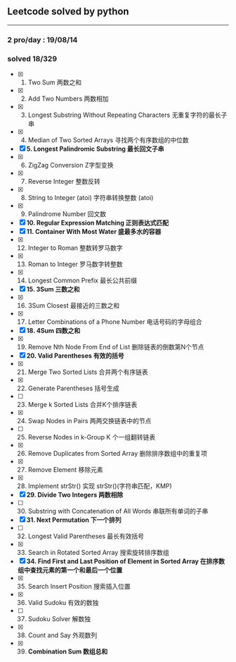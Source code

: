 ## Leetcode solved by python

------
### 2 pro/day : 19/08/14
### solved 18/329
- [x] 1. Two Sum  两数之和
- [x] 2. Add Two Numbers  两数相加
- [x] 3. Longest Substring Without Repeating Characters  无重复字符的最长子串
- [x] 4. Median of Two Sorted Arrays  寻找两个有序数组的中位数
- [x] **5. Longest Palindromic Substring  最长回文子串**
- [x] 6. ZigZag Conversion  Z字型变换
- [x] 7. Reverse Integer  整数反转 
- [x] 8. String to Integer (atoi)  字符串转换整数 (atoi)
- [x] 9. Palindrome Number  回文数
- [x] **10. Regular Expression Matching  正则表达式匹配**
- [x] **11. Container With Most Water  盛最多水的容器**
- [x] 12. Integer to Roman  整数转罗马数字
- [x] 13. Roman to Integer  罗马数字转整数
- [x] 14. Longest Common Prefix  最长公共前缀
- [x] **15. 3Sum  三数之和**
- [x] 16. 3Sum Closest  最接近的三数之和
- [x] 17. Letter Combinations of a Phone Number  电话号码的字母组合
- [x] **18. 4Sum  四数之和**
- [x] 19. Remove Nth Node From End of List  删除链表的倒数第N个节点
- [x] **20. Valid Parentheses  有效的括号**
- [x] 21. Merge Two Sorted Lists  合并两个有序链表
- [x] 22. Generate Parentheses  括号生成
- [ ] 23. Merge k Sorted Lists  合并K个排序链表
- [x] 24. Swap Nodes in Pairs  两两交换链表中的节点
- [ ] 25. Reverse Nodes in k-Group  K 个一组翻转链表
- [x] 26. Remove Duplicates from Sorted Array   删除排序数组中的重复项
- [x] 27. Remove Element  移除元素
- [x] 28. Implement strStr()  实现 strStr()(字符串匹配，KMP)
- [x] **29. Divide Two Integers  两数相除**
- [ ] 30. Substring with Concatenation of All Words  串联所有单词的子串
- [x] **31. Next Permutation  下一个排列**
- [ ] 32. Longest Valid Parentheses  最长有效括号
- [x] 33. Search in Rotated Sorted Array  搜索旋转排序数组
- [x] **34. Find First and Last Position of Element in Sorted Array  在排序数组中查找元素的第一个和最后一个位置**
- [x] 35. Search Insert Position  搜索插入位置
- [x] 36. Valid Sudoku  有效的数独
- [ ] 37. Sudoku Solver  解数独
- [x] 38. Count and Say  外观数列
- [x] 39. **Combination Sum  数组总和**
